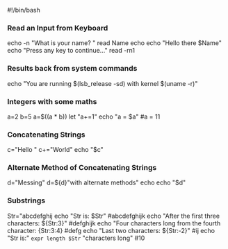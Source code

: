 #!/bin/bash
### Read an Input from Keyboard
echo -n "What is your name? "
read Name
echo
echo "Hello there $Name"
echo "Press any key to continue..."
read -rn1

### Results back from system commands
echo "You are running $(lsb_release -sd) with kernel $(uname -r)"

### Integers with some maths
a=2
b=5
a=$((a * b))
let "a+=1"
echo "a = $a"                                                  #a = 11

### Concatenating Strings
c="Hello "
c+="World"
echo "$c"

### Alternate Method of Concatenating Strings
d="Messing"
d=${d}"with alternate methods"
echo
echo "$d"

### Substrings
Str="abcdefghij
echo "Str is: $Str"                                             #abcdefghijk
echo "After the first three characters: ${Str:3}"               #defghijk
echo "Four characters long from the fourth character: {Str:3:4} #defg
echo "Last two characters: ${Str:-2}"                           #ij
echo "Str is:" `expr length $Str` "characters long"             #10
